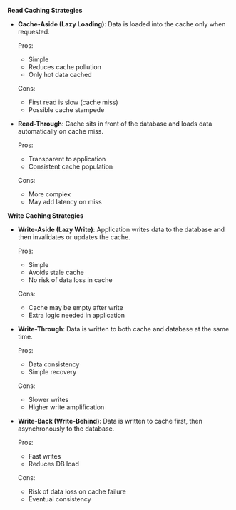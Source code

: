 <!-- Reference: Caching Deep Dive -->

**Read Caching Strategies**
- **Cache-Aside (Lazy Loading)**: Data is loaded into the cache only when requested.

  Pros:
  - Simple
  - Reduces cache pollution
  - Only hot data cached

  Cons:
  - First read is slow (cache miss)
  - Possible cache stampede

- **Read-Through**: Cache sits in front of the database and loads data automatically on cache miss.

  Pros:
  - Transparent to application
  - Consistent cache population

  Cons:
  - More complex
  - May add latency on miss

**Write Caching Strategies**
- **Write-Aside (Lazy Write)**: Application writes data to the database and then invalidates or updates the cache.

  Pros:
  - Simple
  - Avoids stale cache
  - No risk of data loss in cache

  Cons:
  - Cache may be empty after write
  - Extra logic needed in application

- **Write-Through**: Data is written to both cache and database at the same time.

  Pros:
  - Data consistency
  - Simple recovery

  Cons:
  - Slower writes
  - Higher write amplification

- **Write-Back (Write-Behind)**: Data is written to cache first, then asynchronously to the database.

  Pros:
  - Fast writes
  - Reduces DB load

  Cons:
  - Risk of data loss on cache failure
  - Eventual consistency

